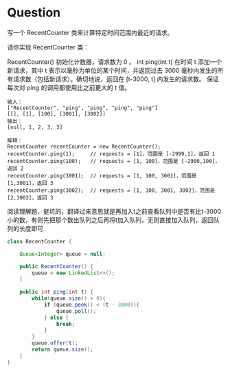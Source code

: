 # Question

写一个 RecentCounter 类来计算特定时间范围内最近的请求。

请你实现 RecentCounter 类：

RecentCounter() 初始化计数器，请求数为 0 。
int ping(int t) 在时间 t 添加一个新请求，其中 t 表示以毫秒为单位的某个时间，并返回过去 3000 毫秒内发生的所有请求数（包括新请求）。确切地说，返回在 [t-3000, t] 内发生的请求数。
保证 每次对 ping 的调用都使用比之前更大的 t 值。

```
输入：
["RecentCounter", "ping", "ping", "ping", "ping"]
[[], [1], [100], [3001], [3002]]
输出：
[null, 1, 2, 3, 3]

解释：
RecentCounter recentCounter = new RecentCounter();
recentCounter.ping(1);     // requests = [1]，范围是 [-2999,1]，返回 1
recentCounter.ping(100);   // requests = [1, 100]，范围是 [-2900,100]，返回 2
recentCounter.ping(3001);  // requests = [1, 100, 3001]，范围是 [1,3001]，返回 3
recentCounter.ping(3002);  // requests = [1, 100, 3001, 3002]，范围是 [2,3002]，返回 3
```

阅读理解题，挺坑的，翻译过来意思就是再加入t之前查看队列中是否有比t-3000小的数，有则先把那个数出队列之后再将t加入队列，无则直接加入队列，返回队列的长度即可

```java
class RecentCounter {

    Queue<Integer> queue = null;

    public RecentCounter() {
        queue = new LinkedList<>();
    }
    
    public int ping(int t) {
        while(queue.size() > 0){
            if (queue.peek() < (t - 3000)){
                queue.poll();
            } else {
                break;
            }
        }
        queue.offer(t);
        return queue.size();
    }
}
```

